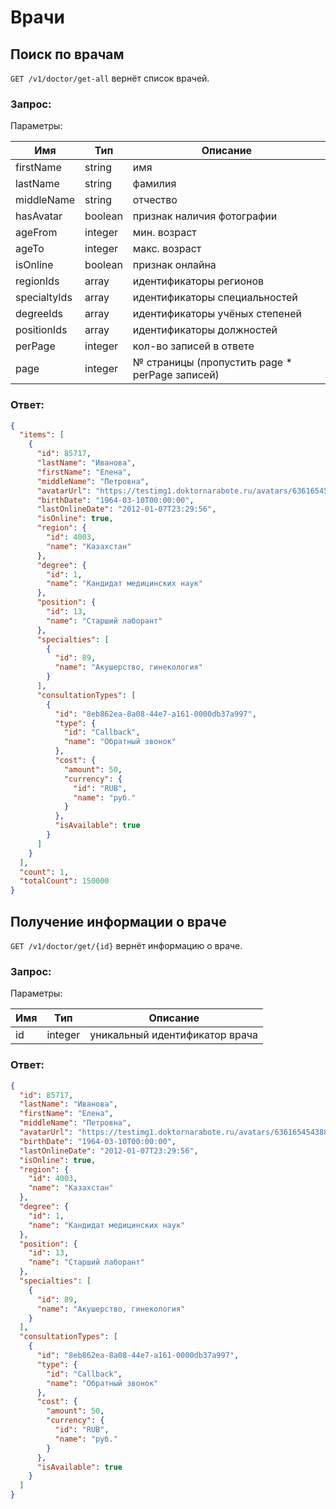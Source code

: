 # Врачи

## Поиск по врачам

`GET /v1/doctor/get-all` вернёт список врачей.

### Запрос:

Параметры: 

Имя | Тип | Описание
--- | --- | ---
firstName | string | имя
lastName | string | фамилия
middleName | string | отчество
hasAvatar | boolean | признак наличия фотографии
ageFrom | integer | мин. возраст
ageTo | integer | макс. возраст
isOnline | boolean | признак онлайна
regionIds | array | идентификаторы регионов
specialtyIds | array | идентификаторы специальностей
degreeIds | array | идентификаторы учёных степеней
positionIds | array | идентификаторы должностей
perPage | integer | кол-во записей в ответе
page | integer | № страницы (пропустить page * perPage записей)

### Ответ:

```json
{
  "items": [
    {
      "id": 85717,
      "lastName": "Иванова",
      "firstName": "Елена",
      "middleName": "Петровна",
      "avatarUrl": "https://testimg1.doktornarabote.ru/avatars/636165454388001495/018056038069148088143208027233254133190214205136/0",
      "birthDate": "1964-03-10T00:00:00",
      "lastOnlineDate": "2012-01-07T23:29:56",
      "isOnline": true,
      "region": {
        "id": 4003,
        "name": "Казахстан"
      },
      "degree": {
        "id": 1,
        "name": "Кандидат медицинских наук"
      },
      "position": {
        "id": 13,
        "name": "Старший лаборант"
      },
      "specialties": [
        {
          "id": 89,
          "name": "Акушерство, гинекология"
        }
      ],
      "consultationTypes": [
        {
          "id": "8eb862ea-8a08-44e7-a161-0000db37a997",
          "type": {
            "id": "Callback",
            "name": "Обратный звонок"
          },
          "cost": {
            "amount": 50,
            "currency": {
              "id": "RUB",
              "name": "руб."
            }
          },
          "isAvailable": true
        }
      ]
    }
  ],
  "count": 1,
  "totalCount": 150000
}
```

## Получение информации о враче

`GET /v1/doctor/get/{id}` вернёт информацию о враче.

### Запрос:

Параметры: 

Имя | Тип | Описание
--- | --- | ---
id | integer | уникальный идентификатор врача

### Ответ:

```json
{
  "id": 85717,
  "lastName": "Иванова",
  "firstName": "Елена",
  "middleName": "Петровна",
  "avatarUrl": "https://testimg1.doktornarabote.ru/avatars/636165454388001495/018056038069148088143208027233254133190214205136/0",
  "birthDate": "1964-03-10T00:00:00",
  "lastOnlineDate": "2012-01-07T23:29:56",
  "isOnline": true,
  "region": {
    "id": 4003,
    "name": "Казахстан"
  },
  "degree": {
    "id": 1,
    "name": "Кандидат медицинских наук"
  },
  "position": {
    "id": 13,
    "name": "Старший лаборант"
  },
  "specialties": [
    {
      "id": 89,
      "name": "Акушерство, гинекология"
    }
  ],
  "consultationTypes": [
    {
      "id": "8eb862ea-8a08-44e7-a161-0000db37a997",
      "type": {
        "id": "Callback",
        "name": "Обратный звонок"
      },
      "cost": {
        "amount": 50,
        "currency": {
          "id": "RUB",
          "name": "руб."
        }
      },
      "isAvailable": true
    }
  ]
}
```